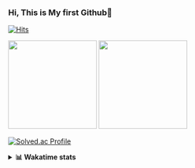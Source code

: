### Hi, This is My first Github👋
[![Hits](https://hits.seeyoufarm.com/api/count/incr/badge.svg?url=https%3A%2F%2Fgithub.com%2FJonghyun-Park1027&count_bg=%2379C83D&title_bg=%23555555&icon=&icon_color=%23E7E7E7&title=hits&edge_flat=false)](https://hits.seeyoufarm.com)
<br>


<p>
  <img height="180em" src="https://github-readme-stats-eight-rho-29.vercel.app/api?username=Jonghyun-Park1027&show_icons=true&include_all_commits=true&bg_color=30,e96443,904e95&title_color=fff&text_color=fff">
  <img height="180em" src="https://github-readme-stats-eight-rho-29.vercel.app/api/top-langs/?username=Jonghyun-Park1027&layout=compact&bg_color=30,e96443,904e95&title_color=fff&text_color=fff">


[![Solved.ac Profile](http://mazassumnida.wtf/api/v2/generate_badge?boj=ppjjhh1027)](https://solved.ac/ppjjhh1027/)

</p>
<details>
<summary><b>📊 Wakatime stats</b><br></summary>
<div>
<hr/>



<!--START_SECTION:waka-->
![Code Time](http://img.shields.io/badge/Code%20Time-554%20hrs%2013%20mins-blue)

![Profile Views](http://img.shields.io/badge/Profile%20Views-10-blue)

**🐱 My GitHub Data** 

> 📦 67.8 kB Used in GitHub's Storage 
 > 
> 🏆 145 Contributions in the Year 2023
 > 
> 🚫 Not Opted to Hire
 > 
> 📜 7 Public Repositories 
 > 
> 🔑 3 Private Repositories 
 > 
**I'm an Early 🐤** 

```text
🌞 Morning                39 commits          █████░░░░░░░░░░░░░░░░░░░░   20.10 % 
🌆 Daytime                110 commits         ██████████████░░░░░░░░░░░   56.70 % 
🌃 Evening                43 commits          ██████░░░░░░░░░░░░░░░░░░░   22.16 % 
🌙 Night                  2 commits           ░░░░░░░░░░░░░░░░░░░░░░░░░   01.03 % 
```
📅 **I'm Most Productive on Friday** 

```text
Monday                   32 commits          ████░░░░░░░░░░░░░░░░░░░░░   16.49 % 
Tuesday                  22 commits          ███░░░░░░░░░░░░░░░░░░░░░░   11.34 % 
Wednesday                16 commits          ██░░░░░░░░░░░░░░░░░░░░░░░   08.25 % 
Thursday                 18 commits          ██░░░░░░░░░░░░░░░░░░░░░░░   09.28 % 
Friday                   52 commits          ███████░░░░░░░░░░░░░░░░░░   26.80 % 
Saturday                 16 commits          ██░░░░░░░░░░░░░░░░░░░░░░░   08.25 % 
Sunday                   38 commits          █████░░░░░░░░░░░░░░░░░░░░   19.59 % 
```


📊 **This Week I Spent My Time On** 

```text
🕑︎ Time Zone: Asia/Seoul

💬 Programming Languages: 
Assembly                 13 hrs 3 mins       ███████████░░░░░░░░░░░░░░   45.58 % 
Python                   9 hrs 55 mins       █████████░░░░░░░░░░░░░░░░   34.63 % 
MySQL                    2 hrs 23 mins       ██░░░░░░░░░░░░░░░░░░░░░░░   08.38 % 
TSQL                     59 mins             █░░░░░░░░░░░░░░░░░░░░░░░░   03.45 % 
Prolog                   53 mins             █░░░░░░░░░░░░░░░░░░░░░░░░   03.12 % 

🔥 Editors: 
PyCharm                  18 hrs 33 mins      ████████████████░░░░░░░░░   64.77 % 
VS Code                  10 hrs 5 mins       █████████░░░░░░░░░░░░░░░░   35.23 % 

🐱‍💻 Projects: 
dacon_전력사용량예측            12 hrs 7 mins       ███████████░░░░░░░░░░░░░░   42.36 % 
Codingtest               10 hrs 5 mins       █████████░░░░░░░░░░░░░░░░   35.21 % 
데이크루                     3 hrs 6 mins        ███░░░░░░░░░░░░░░░░░░░░░░   10.86 % 
실기                       1 hr 25 mins        █░░░░░░░░░░░░░░░░░░░░░░░░   04.95 % 
ai_철도경진대회                1 hr 5 mins         █░░░░░░░░░░░░░░░░░░░░░░░░   03.81 % 

💻 Operating System: 
Windows                  28 hrs 38 mins      █████████████████████████   100.00 % 
```

**I Mostly Code in Jupyter Notebook** 

```text
Jupyter Notebook         6 repos             ███████████████████░░░░░░   75.00 % 
C++                      1 repo              ███░░░░░░░░░░░░░░░░░░░░░░   12.50 % 
HTML                     1 repo              ███░░░░░░░░░░░░░░░░░░░░░░   12.50 % 
```




 Last Updated on 23/08/2023 18:34:16 UTC
<!--END_SECTION:waka-->
</details>



